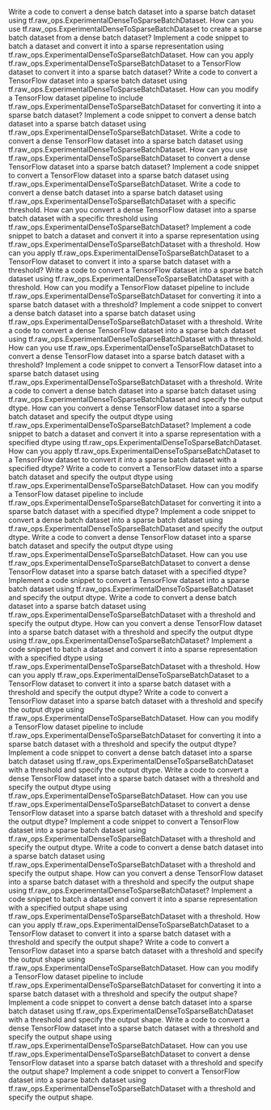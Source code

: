 Write a code to convert a dense batch dataset into a sparse batch dataset using tf.raw_ops.ExperimentalDenseToSparseBatchDataset.
How can you use tf.raw_ops.ExperimentalDenseToSparseBatchDataset to create a sparse batch dataset from a dense batch dataset?
Implement a code snippet to batch a dataset and convert it into a sparse representation using tf.raw_ops.ExperimentalDenseToSparseBatchDataset.
How can you apply tf.raw_ops.ExperimentalDenseToSparseBatchDataset to a TensorFlow dataset to convert it into a sparse batch dataset?
Write a code to convert a TensorFlow dataset into a sparse batch dataset using tf.raw_ops.ExperimentalDenseToSparseBatchDataset.
How can you modify a TensorFlow dataset pipeline to include tf.raw_ops.ExperimentalDenseToSparseBatchDataset for converting it into a sparse batch dataset?
Implement a code snippet to convert a dense batch dataset into a sparse batch dataset using tf.raw_ops.ExperimentalDenseToSparseBatchDataset.
Write a code to convert a dense TensorFlow dataset into a sparse batch dataset using tf.raw_ops.ExperimentalDenseToSparseBatchDataset.
How can you use tf.raw_ops.ExperimentalDenseToSparseBatchDataset to convert a dense TensorFlow dataset into a sparse batch dataset?
Implement a code snippet to convert a TensorFlow dataset into a sparse batch dataset using tf.raw_ops.ExperimentalDenseToSparseBatchDataset.
Write a code to convert a dense batch dataset into a sparse batch dataset using tf.raw_ops.ExperimentalDenseToSparseBatchDataset with a specific threshold.
How can you convert a dense TensorFlow dataset into a sparse batch dataset with a specific threshold using tf.raw_ops.ExperimentalDenseToSparseBatchDataset?
Implement a code snippet to batch a dataset and convert it into a sparse representation using tf.raw_ops.ExperimentalDenseToSparseBatchDataset with a threshold.
How can you apply tf.raw_ops.ExperimentalDenseToSparseBatchDataset to a TensorFlow dataset to convert it into a sparse batch dataset with a threshold?
Write a code to convert a TensorFlow dataset into a sparse batch dataset using tf.raw_ops.ExperimentalDenseToSparseBatchDataset with a threshold.
How can you modify a TensorFlow dataset pipeline to include tf.raw_ops.ExperimentalDenseToSparseBatchDataset for converting it into a sparse batch dataset with a threshold?
Implement a code snippet to convert a dense batch dataset into a sparse batch dataset using tf.raw_ops.ExperimentalDenseToSparseBatchDataset with a threshold.
Write a code to convert a dense TensorFlow dataset into a sparse batch dataset using tf.raw_ops.ExperimentalDenseToSparseBatchDataset with a threshold.
How can you use tf.raw_ops.ExperimentalDenseToSparseBatchDataset to convert a dense TensorFlow dataset into a sparse batch dataset with a threshold?
Implement a code snippet to convert a TensorFlow dataset into a sparse batch dataset using tf.raw_ops.ExperimentalDenseToSparseBatchDataset with a threshold.
Write a code to convert a dense batch dataset into a sparse batch dataset using tf.raw_ops.ExperimentalDenseToSparseBatchDataset and specify the output dtype.
How can you convert a dense TensorFlow dataset into a sparse batch dataset and specify the output dtype using tf.raw_ops.ExperimentalDenseToSparseBatchDataset?
Implement a code snippet to batch a dataset and convert it into a sparse representation with a specified dtype using tf.raw_ops.ExperimentalDenseToSparseBatchDataset.
How can you apply tf.raw_ops.ExperimentalDenseToSparseBatchDataset to a TensorFlow dataset to convert it into a sparse batch dataset with a specified dtype?
Write a code to convert a TensorFlow dataset into a sparse batch dataset and specify the output dtype using tf.raw_ops.ExperimentalDenseToSparseBatchDataset.
How can you modify a TensorFlow dataset pipeline to include tf.raw_ops.ExperimentalDenseToSparseBatchDataset for converting it into a sparse batch dataset with a specified dtype?
Implement a code snippet to convert a dense batch dataset into a sparse batch dataset using tf.raw_ops.ExperimentalDenseToSparseBatchDataset and specify the output dtype.
Write a code to convert a dense TensorFlow dataset into a sparse batch dataset and specify the output dtype using tf.raw_ops.ExperimentalDenseToSparseBatchDataset.
How can you use tf.raw_ops.ExperimentalDenseToSparseBatchDataset to convert a dense TensorFlow dataset into a sparse batch dataset with a specified dtype?
Implement a code snippet to convert a TensorFlow dataset into a sparse batch dataset using tf.raw_ops.ExperimentalDenseToSparseBatchDataset and specify the output dtype.
Write a code to convert a dense batch dataset into a sparse batch dataset using tf.raw_ops.ExperimentalDenseToSparseBatchDataset with a threshold and specify the output dtype.
How can you convert a dense TensorFlow dataset into a sparse batch dataset with a threshold and specify the output dtype using tf.raw_ops.ExperimentalDenseToSparseBatchDataset?
Implement a code snippet to batch a dataset and convert it into a sparse representation with a specified dtype using tf.raw_ops.ExperimentalDenseToSparseBatchDataset with a threshold.
How can you apply tf.raw_ops.ExperimentalDenseToSparseBatchDataset to a TensorFlow dataset to convert it into a sparse batch dataset with a threshold and specify the output dtype?
Write a code to convert a TensorFlow dataset into a sparse batch dataset with a threshold and specify the output dtype using tf.raw_ops.ExperimentalDenseToSparseBatchDataset.
How can you modify a TensorFlow dataset pipeline to include tf.raw_ops.ExperimentalDenseToSparseBatchDataset for converting it into a sparse batch dataset with a threshold and specify the output dtype?
Implement a code snippet to convert a dense batch dataset into a sparse batch dataset using tf.raw_ops.ExperimentalDenseToSparseBatchDataset with a threshold and specify the output dtype.
Write a code to convert a dense TensorFlow dataset into a sparse batch dataset with a threshold and specify the output dtype using tf.raw_ops.ExperimentalDenseToSparseBatchDataset.
How can you use tf.raw_ops.ExperimentalDenseToSparseBatchDataset to convert a dense TensorFlow dataset into a sparse batch dataset with a threshold and specify the output dtype?
Implement a code snippet to convert a TensorFlow dataset into a sparse batch dataset using tf.raw_ops.ExperimentalDenseToSparseBatchDataset with a threshold and specify the output dtype.
Write a code to convert a dense batch dataset into a sparse batch dataset using tf.raw_ops.ExperimentalDenseToSparseBatchDataset with a threshold and specify the output shape.
How can you convert a dense TensorFlow dataset into a sparse batch dataset with a threshold and specify the output shape using tf.raw_ops.ExperimentalDenseToSparseBatchDataset?
Implement a code snippet to batch a dataset and convert it into a sparse representation with a specified output shape using tf.raw_ops.ExperimentalDenseToSparseBatchDataset with a threshold.
How can you apply tf.raw_ops.ExperimentalDenseToSparseBatchDataset to a TensorFlow dataset to convert it into a sparse batch dataset with a threshold and specify the output shape?
Write a code to convert a TensorFlow dataset into a sparse batch dataset with a threshold and specify the output shape using tf.raw_ops.ExperimentalDenseToSparseBatchDataset.
How can you modify a TensorFlow dataset pipeline to include tf.raw_ops.ExperimentalDenseToSparseBatchDataset for converting it into a sparse batch dataset with a threshold and specify the output shape?
Implement a code snippet to convert a dense batch dataset into a sparse batch dataset using tf.raw_ops.ExperimentalDenseToSparseBatchDataset with a threshold and specify the output shape.
Write a code to convert a dense TensorFlow dataset into a sparse batch dataset with a threshold and specify the output shape using tf.raw_ops.ExperimentalDenseToSparseBatchDataset.
How can you use tf.raw_ops.ExperimentalDenseToSparseBatchDataset to convert a dense TensorFlow dataset into a sparse batch dataset with a threshold and specify the output shape?
Implement a code snippet to convert a TensorFlow dataset into a sparse batch dataset using tf.raw_ops.ExperimentalDenseToSparseBatchDataset with a threshold and specify the output shape.